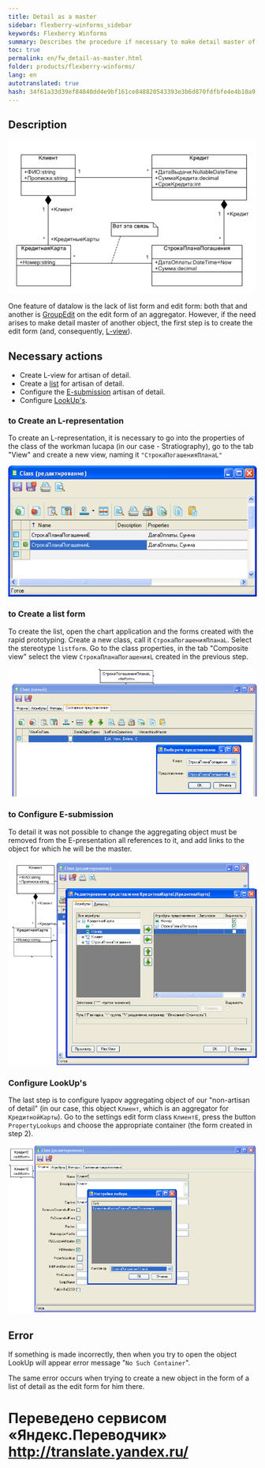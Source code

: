 ```yaml
--- 
title: Detail as a master 
sidebar: flexberry-winforms_sidebar 
keywords: Flexberry Winforms 
summary: Describes the procedure if necessary to make detail master of another object and be able to select objects from the list detaily forms listed possible problems 
toc: true 
permalink: en/fw_detail-as-master.html 
folder: products/flexberry-winforms/ 
lang: en 
autotranslated: true 
hash: 34f61a33d39ef84840dd4e9bf161ce848820543393e3b6d870fdfbfe4e4b10a9 
--- 
```


## Description 
![](/images/pages/products/flexberry-winforms/forms/connect-details-master.png) 

One feature of datalow is the lack of list form and edit form: both that and another is [GroupEdit](fw_group-edit.html) on the edit form of an aggregator. However, if the need arises to make detail master of another object, the first step is to create the edit form (and, consequently, [L-view](fd_l-view.html)). 

## Necessary actions 
* Create L-view for artisan of detail. 
* Create a [list](fd_key-concepts.html) for artisan of detail. 
* Configure the [E-submission](fd_e-view.html) artisan of detail. 
* Configure [LookUp's](fw_lookup.html). 

### to Create an L-representation 
To create an L-representation, it is necessary to go into the properties of the class of the workman lucapa (in our case - Stratiography), go to the tab "View" and create a new view, naming it `"СтрокаПогашенияПланаL"` 

![](/images/pages/products/flexberry-winforms/forms/connect-details-master-l-view.png) 

### to Create a list form 
To create the list, open the chart application and the forms created with the rapid prototyping. Create a new class, call it `СтрокаПогашенияПланаL`. Select the stereotype `listform`. Go to the class properties, in the tab "Composite view" select the view `СтрокаПланаПогашенияL` created in the previous step. 

![](/images/pages/products/flexberry-winforms/forms/connect-details-master-l-form.png) 

### to Configure E-submission 
To detail it was not possible to change the aggregating object must be removed from the E-presentation all references to it, and add links to the object for which he will be the master. 

![](/images/pages/products/flexberry-winforms/forms/connect-details-master-e-view.png) 

### Configure LookUp's 
The last step is to configure lyapov aggregating object of our "non-artisan of detail" (in our case, this object `Клиент`, which is an aggregator for `КредитнойКарты`). Go to the settings edit form class `КлиентE`, press the button `PropertyLookups` and choose the appropriate container (the form created in step 2). 

![](/images/pages/products/flexberry-winforms/forms/connect-details-master-lookups.png) 

## Error 
If something is made incorrectly, then when you try to open the object LookUp will appear error message "`No Such Container`". 


The same error occurs when trying to create a new object in the form of a list of detail as the edit form for him there. 



 # Переведено сервисом «Яндекс.Переводчик» http://translate.yandex.ru/